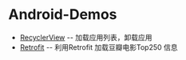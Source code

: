 # Android-Demos

* [RecyclerView](https://github.com/HanderWei/RecyclerView-Demo) -- 加载应用列表，卸载应用
* [Retrofit](https://github.com/HanderWei/RetrofitDemo) -- 利用Retrofit 加载豆瓣电影Top250 信息
